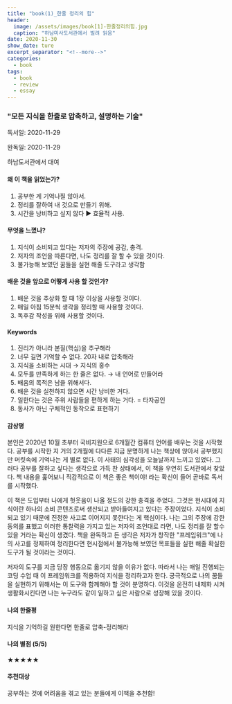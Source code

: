 ```yaml
---
title: "book(1)_한줄 정리의 힘"
header:
  image: /assets/images/book[1]-한줄정리의힘.jpg
  caption: "하남미사도서관에서 빌려 읽음"
date: 2020-11-30
show_date: ture
excerpt_separator: "<!--more-->"
categories:
  - book
tags:
  - book
  - review
  - essay
---
```


### "모든 지식을 한줄로 압축하고, 설명하는 기술"



독서일: 2020-11-29

완독일: 2020-11-29

하남도서관에서 대여



#### <Why> 왜 이 책을 읽었는가?

1. 공부한 게 기억나질 않아서.
2. 정리를 잘하여 내 것으로 만들기 위해.
3. 시간을 낭비하고 싶지 않다 ▶ 효율적 사용.

#### <What> 무엇을 느꼈나?

1. 지식이 소비되고 있다는 저자의 주장에 공감, 충격.
2. 저자의 조언을 따른다면, 나도 정리를 잘 할 수 있을 것이다.
3. 불가능해 보였던 꿈들을 실현 해줄 도구라고 생각함

#### <How> 배운 것을 앞으로 어떻게 사용 할 것인가?

1. 배운 것을 추상화 할 때 1장 이상을 사용할 것이다.
2. 매일 아침 15분씩 생각을 정리할 때 사용할 것이다.
3. 독후감 작성을 위해 사용할 것이다.



#### Keywords

1. 진리가 아니라 본질(핵심)을 추구해라
2. 너무 길면 기억할 수 없다. 20자 내로 압축해라
3. 지식을 소비하는 시대 → 지식의 홍수
4. 모두를 만족하게 하는 한 줄은 없다. → 내 언어로 만들어라
5. 배움의 목적은 남을 위해서다.
6. 배운 것을 실천하지 않으면 시간 낭비한 거다.
7. 일한다는 것은 주위 사람들을 편하게 하는 거다. = 타자공인
8. 동사가 아닌 구체적인 동작으로 표현하기



#### 감상평

본인은 2020년 10월 초부터 국비지원으로 6개월간 컴퓨터 언어를 배우는 것을 시작했다. 공부를 시작한 지 거의 2개월에 다다른 지금 분명하게 나는 책상에 앉아서 공부했지만 머릿속에 기억나는 게 별로 없다. 이 사태의 심각성을 오늘날까지 느끼고 있었다. 그러다 공부를 잘하고 싶다는 생각으로 가득 찬 상태에서,  이 책을 우연히 도서관에서 찾았다. 책 내용을 훑어보니 직감적으로 이 책은 좋은 책이야! 라는 확신이 들어 곧바로 독서를 시작했다.

이 책은 도입부터 나에게 헛웃음이 나올 정도의 강한 충격을 주었다. 그것은 현시대에 지식이란 하나의 소비 콘텐츠로써 생산되고 받아들여지고 있다는 주장이었다. 지식이 소비되고 있기 때문에 진정한 사고로 이어지지 못한다는 게 핵심이다. 나는 그의 주장에 강한 동의를 표했고 이러한 통찰력을 가지고 있는 저자의 조언대로 라면, 나도 정리를 잘 할수 있을 거라는 확신이 생겼다. 책을 완독하고 든 생각은 저자가 창작한 "프레임워크"에 나의 사고를 정제하여 정리한다면 현시점에서 불가능해 보였던 목표들을 실현 해줄 확실한 도구가 될 것이라는 것이다.

저자의 도구를 지금 당장 행동으로 옮기지 않을 이유가 없다. 따라서 나는 매일 진행되는 코딩 수업 때 이 프레임워크를 적용하여 지식을 정리하고자 한다. 궁극적으로 나의 꿈들을 실현하기 위해서는 이 도구와 함께해야 할 것이 분명하다. 이것을 온전히 내제화 시켜 생활화시킨다면 나는 누구라도 같이 일하고 싶은 사람으로 성장해 있을 것이다.



#### 나의 한줄평

지식을 기억하길 원한다면 한줄로 압축-정리해라



#### 나의 별점 (5/5)

★★★★★



#### 추천대상

공부하는 것에 어려움을 겪고 있는 분들에게 이책을 추천함!
